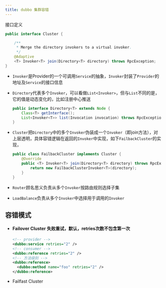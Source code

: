 ```yaml
---
title: dubbo 集群容错
---
```

接口定义
```java
public interface Cluster {

    /**
     * Merge the directory invokers to a virtual invoker.
     */
    @Adaptive
    <T> Invoker<T> join(Directory<T> directory) throws RpcException;
}
```

- `Invoker`是Provider的一个可调用`Service`的抽象，`Invoker`封装了`Provider`的地址及`Service`的接口信息

- `Directory`代表多个`Invoker`，可以看做`List<Invoker>`，但与`List`不同的是，它的值是动态变化的，比如注册中心推送

  ```java
  public interface Directory<T> extends Node {
      Class<T> getInterface();
      List<Invoker<T>> list(Invocation invocation) throws RpcException;
  }
  ```

- `Cluster`把`Directory`中的多个`Invoker`伪装成一个`Invoker`（即join方法），对上层透明，具体容错逻辑在返回的`Invoker`中实现，如下`FailbackCluster`的实现，

  ```java
  public class FailbackCluster implements Cluster {
      @Override
      public <T> Invoker<T> join(Directory<T> directory) throws RpcException {
          return new FailbackClusterInvoker<T>(directory);
      }
  }
  ```

- `Router`顾名思义负责从多个`Invoker`按路由规则选择子集
- `LoadBalance`负责从多个`Invoker`中选择用于调用的`Invoker`



## 容错模式

- #### Failover Cluster 失败重试，默认，retries次数不包含第一次

  ```xml
  <!-- provider -->
  <dubbo:service retries="2" />
  <!-- consumer -->
  <dubbo:reference retries="2" />
  <!-- 方法级别 -->
  <dubbo:reference>
  	<dubbo:method name="foo" retries="2" />
  </dubbo:reference>
  ```

- Failfast Cluster 

